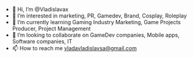 - 👋 Hi, I’m @Vladislavax
- 👀 I’m interested in marketing, PR, Gamedev, Brand, Сosplay, Roleplay
- 🌱 I’m currently learning Gaming Industry Marketing, Game Projects Producer, Project Management
- 💞️ I’m looking to collaborate on GameDev companies, Mobile apps, Software companies, IT
- 📫 How to reach me vladavladislavsa@gmail.com

<!---
Vladislavax/Vladislavax is a ✨ special ✨ repository because its `README.md` (this file) appears on your GitHub profile.
You can click the Preview link to take a look at your changes.
--->

